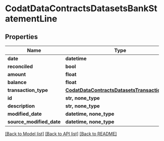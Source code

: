 # CodatDataContractsDatasetsBankStatementLine


## Properties
Name | Type | Description | Notes
------------ | ------------- | ------------- | -------------
**date** | **datetime** |  | 
**reconciled** | **bool** |  | 
**amount** | **float** |  | 
**balance** | **float** |  | 
**transaction_type** | [**CodatDataContractsDatasetsTransactionType**](CodatDataContractsDatasetsTransactionType.md) |  | 
**id** | **str, none_type** |  | [optional] 
**description** | **str, none_type** |  | [optional] 
**modified_date** | **datetime, none_type** |  | [optional] 
**source_modified_date** | **datetime, none_type** |  | [optional] 

[[Back to Model list]](../README.md#documentation-for-models) [[Back to API list]](../README.md#documentation-for-api-endpoints) [[Back to README]](../README.md)


